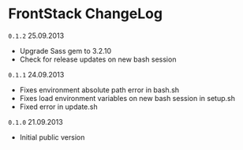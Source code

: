 # FrontStack ChangeLog

`0.1.2` 25.09.2013

  - Upgrade Sass gem to 3.2.10
  - Check for release updates on new bash session

`0.1.1` 24.09.2013

  - Fixes environment absolute path error in bash.sh
  - Fixes load environment variables on new bash session in setup.sh
  - Fixed error in update.sh

`0.1.0` 21.09.2013

 - Initial public version
